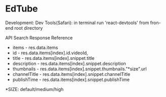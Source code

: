 # EdTube

Development:
Dev Tools(Safari): in terminal run 'react-devtools' from fron-end root directory

API Search Response Reference
  - items - res.data.items
  - id - res.data.items[index].id.videoId,
  - title - res.data.items[index].snippet.title
  - description - res.data.items[index].snippet.description
  - thumbnails - res.data.items[index].snippet.thumbnails."*size".url  
  - channelTitle - res.data.items[index].snippet.channelTitle
  - publishTime - res.data.items[index].snippet.publishTime


*SIZE: default/medium/high